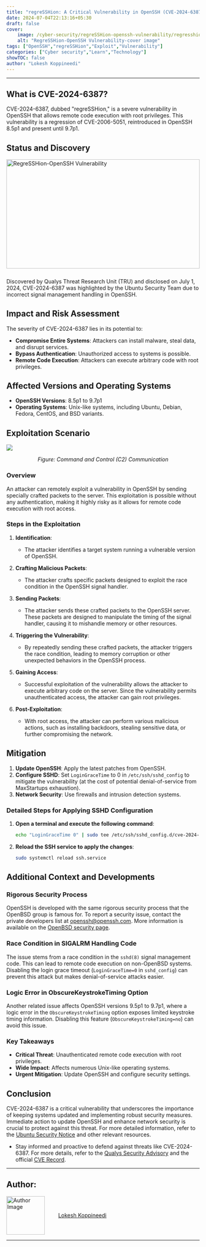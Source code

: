 ```yaml
---
title: "regreSSHion: A Critical Vulnerability in OpenSSH (CVE-2024-6387)"
date: 2024-07-04T22:13:16+05:30
draft: false
cover:
    image: /cyber-security/regreSSHion-openssh-vulnerability/regresshion-vulnerablity-1.jpg
    alt: "RegreSSHion-OpenSSH Vulnerability-cover image"
tags: ["OpenSSH","regreSSHion","Exploit","Vulnerability"]
categories: ["Cyber security","Learn","Technology"]
showTOC: false
author: "Lokesh Koppineedi"
---
```

***

## What is CVE-2024-6387?  

CVE-2024-6387, dubbed "regreSSHion," is a severe vulnerability in OpenSSH that allows remote code execution with root privileges. This vulnerability is a regression of CVE-2006-5051, reintroduced in OpenSSH 8.5p1 and present until 9.7p1.

## Status and Discovery
<div style="position: relative;width: 100%;padding-top: 56.25%;margin-bottom: 5%">
  <img src="/cyber-security/regreSSHion-openssh-vulnerability/regresshion-vulnerablity-2.jpg" alt="RegreSSHion-OpenSSH Vulnerability" style="position:absolute;top: 0;left: 0;width: 100%;height: 100%;object-fit: cover">
</div>
Discovered by Qualys Threat Research Unit (TRU) and disclosed on July 1, 2024, CVE-2024-6387 was highlighted by the Ubuntu Security Team due to incorrect signal management handling in OpenSSH.

## Impact and Risk Assessment

The severity of CVE-2024-6387 lies in its potential to:
- **Compromise Entire Systems**: Attackers can install malware, steal data, and disrupt services.
- **Bypass Authentication**: Unauthorized access to systems is possible.
- **Remote Code Execution**: Attackers can execute arbitrary code with root privileges.

## Affected Versions and Operating Systems

- **OpenSSH Versions**: 8.5p1 to 9.7p1
- **Operating Systems**: Unix-like systems, including Ubuntu, Debian, Fedora, CentOS, and BSD variants.

## Exploitation Scenario
<img src="/cyber-security/regreSSHion-openssh-vulnerability/Command-and-Control-Communication.png">

<span ><center>_Figure: Command and Control (C2) Communication_
</center></span>

### Overview
An attacker can remotely exploit a vulnerability in OpenSSH by sending specially crafted packets to the server. This exploitation is possible without any authentication, making it highly risky as it allows for remote code execution with root access.

### Steps in the Exploitation

1. **Identification**:
    - The attacker identifies a target system running a vulnerable version of OpenSSH.

2. **Crafting Malicious Packets**:
    - The attacker crafts specific packets designed to exploit the race condition in the OpenSSH signal handler.

3. **Sending Packets**:
    - The attacker sends these crafted packets to the OpenSSH server. These packets are designed to manipulate the timing of the signal handler, causing it to mishandle memory or other resources.

4. **Triggering the Vulnerability**:
    - By repeatedly sending these crafted packets, the attacker triggers the race condition, leading to memory corruption or other unexpected behaviors in the OpenSSH process.

5. **Gaining Access**:
    - Successful exploitation of the vulnerability allows the attacker to execute arbitrary code on the server. Since the vulnerability permits unauthenticated access, the attacker can gain root privileges.

6. **Post-Exploitation**:
    - With root access, the attacker can perform various malicious actions, such as installing backdoors, stealing sensitive data, or further compromising the network.

## Mitigation

1. **Update OpenSSH**: Apply the latest patches from OpenSSH.
2. **Configure SSHD**: Set `LoginGraceTime` to 0 in `/etc/ssh/sshd_config` to mitigate the vulnerability (at the cost of potential denial-of-service from MaxStartups exhaustion).
3. **Network Security**: Use firewalls and intrusion detection systems.

### Detailed Steps for Applying SSHD Configuration

1. **Open a terminal and execute the following command**:
   ```sh
   echo "LoginGraceTime 0" | sudo tee /etc/ssh/sshd_config.d/cve-2024-6387.conf
   ```

2. **Reload the SSH service to apply the changes**:
   ```sh
   sudo systemctl reload ssh.service
   ```
## Additional Context and Developments

### Rigorous Security Process

[//]: # (OpenSSH is developed with the same rigorous security process that the OpenBSD group is famous for. To report a security issue, contact the private developers list at <openssh@openssh.com>. More information is available on the [OpenBSD security page]&#40;https://www.openbsd.org/security.html&#41;.)

OpenSSH is developed with the same rigorous security process that the OpenBSD group is famous for. To report a security issue, contact the private developers list at <openssh@openssh.com>. More information is available on the <a href="https://www.openbsd.org/security.html" target="_blank">OpenBSD security page</a>.

### Race Condition in SIGALRM Handling Code

The issue stems from a race condition in the `sshd(8)` signal management code. This can lead to remote code execution on non-OpenBSD systems. Disabling the login grace timeout (`LoginGraceTime=0` in `sshd_config`) can prevent this attack but makes denial-of-service attacks easier.

### Logic Error in ObscureKeystrokeTiming Option

Another related issue affects OpenSSH versions 9.5p1 to 9.7p1, where a logic error in the `ObscureKeystrokeTiming` option exposes limited keystroke timing information. Disabling this feature (`ObscureKeystrokeTiming=no`) can avoid this issue.

### Key Takeaways

- **Critical Threat**: Unauthenticated remote code execution with root privileges.
- **Wide Impact**: Affects numerous Unix-like operating systems.
- **Urgent Mitigation**: Update OpenSSH and configure security settings.

## Conclusion

[//]: # (CVE-2024-6387 is a critical vulnerability that underscores the importance of keeping systems updated and implementing robust security measures. Immediate action to update OpenSSH and enhance network security is crucial to protect against this threat. For more detailed information, refer to the [Ubuntu Security Notice]&#40;https://ubuntu.com/security/notices/USN-6859-1&#41; and other relevant resources.)
CVE-2024-6387 is a critical vulnerability that underscores the importance of keeping systems updated and implementing robust security measures. Immediate action to update OpenSSH and enhance network security is crucial to protect against this threat. For more detailed information, refer to the <a href="https://ubuntu.com/security/notices/USN-6859-1" target="_blank">Ubuntu Security Notice</a> and other relevant resources.

[//]: # (- Stay informed and proactive to defend against threats like CVE-2024-6387. For more details, refer to the [Qualys Security Advisory]&#40;https://www.qualys.com/2024/07/01/cve-2024-6387/regresshion.txt&#41; and the official [CVE Record]&#40;https://www.cve.org/CVERecord?id=CVE-2024-6387&#41;.)
- Stay informed and proactive to defend against threats like CVE-2024-6387. For more details, refer to the <a href="https://www.qualys.com/2024/07/01/cve-2024-6387/regresshion.txt" target="_blank">Qualys Security Advisory</a> and the official <a href="https://www.cve.org/CVERecord?id=CVE-2024-6387" target="_blank">CVE Record</a>.

---

## Author:

<div id="authorCard" style="display: flex;align-items: center">
    <img src="/authors/lokesh_koppineedi.JPG" alt="Author Image" style="float: left; width: 100px; height: 100px;margin-right: 10px">
    <a href="https://www.linkedin.com/in/k-lokesh-7716ab233/" target="_blank" style="margin-left: 5%; display: block;">Lokesh Koppineedi</a>
</div>

---
